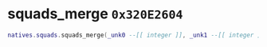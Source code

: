 # squads_merge `0x320E2604`

```lua
natives.squads.squads_merge(_unk0 --[[ integer ]], _unk1 --[[ integer ]])
```
